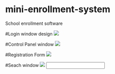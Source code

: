 # mini-enrollment-system
School enrollment software

#Login window design
<img src="http://codesoftlab.net/images/Post-img/login.png"/>

#Control Panel window
<img src="http://codesoftlab.net/images/Post-img/cp.png"/>

#Registration Form
<img src="http://codesoftlab.net/images/Post-img/form.png"/>

#Seach window
<img src="http://codesoftlab.net/images/Post-img/searchpage.png"/>
<input type="text"/>
